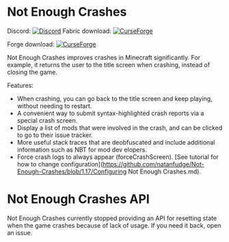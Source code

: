# Not Enough Crashes
Discord: [![Discord](https://img.shields.io/discord/219787567262859264.svg)](https://discord.gg/CFaCu97)
Fabric download: [![CurseForge](http://cf.way2muchnoise.eu/not-enough-crashes.svg)](https://minecraft.curseforge.com/projects/not-enough-crashes)

Forge download:  [![CurseForge](http://cf.way2muchnoise.eu/not-enough-crashes-forge.svg)](https://minecraft.curseforge.com/projects/not-enough-crashes-forge)

Not Enough Crashes improves crashes in Minecraft significantly. For example, it returns the user to the title screen when crashing, instead of closing the game. 

Features: 
- When crashing, you can go back to the title screen and keep playing, without needing to restart.
- A convenient way to submit syntax-highlighted crash reports via a special crash screen.
- Display a list of mods that were involved in the crash, and can be clicked to go to their issue tracker.
- More useful stack traces that are deobfuscated and include additional information such as NBT for mod dev elopers.
- Force crash logs to always appear (forceCrashScreen). [See tutorial for how to change configuration](https://github.com/natanfudge/Not-Enough-Crashes/blob/1.17/Configuring Not Enough Crashes.md).

# Not Enough Crashes API

Not Enough Crashes currently stopped providing an API for resetting state when the game crashes because of lack of usage. If you need it back, open an issue.